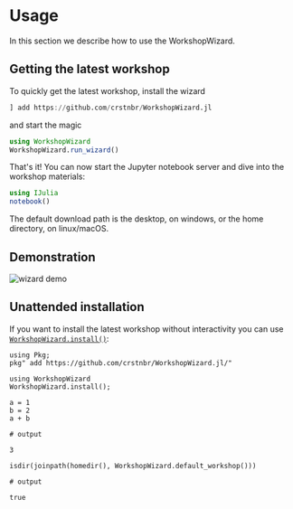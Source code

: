 # Usage

In this section we describe how to use the WorkshopWizard.

## Getting the latest workshop

To quickly get the latest workshop, install the wizard

```julia
] add https://github.com/crstnbr/WorkshopWizard.jl
```

and start the magic

```julia
using WorkshopWizard
WorkshopWizard.run_wizard()
```

That's it! You can now start the Jupyter notebook server and dive into the workshop materials:

```julia
using IJulia
notebook()
```

The default download path is the desktop, on windows, or the home directory, on linux/macOS.

## Demonstration

![wizard demo](https://raw.githubusercontent.com/crstnbr/WorkshopWizard.jl/master/demo/wizard.gif)


## Unattended installation

If you want to install the latest workshop without interactivity you can use
[`WorkshopWizard.install()`](@ref):

```@setup install
using Pkg;
pkg" add https://github.com/crstnbr/WorkshopWizard.jl/"
```

```@repl install
using WorkshopWizard
WorkshopWizard.install();
```

```jldoctest
a = 1
b = 2
a + b

# output

3
```

```jldoctest
isdir(joinpath(homedir(), WorkshopWizard.default_workshop()))

# output

true
```
